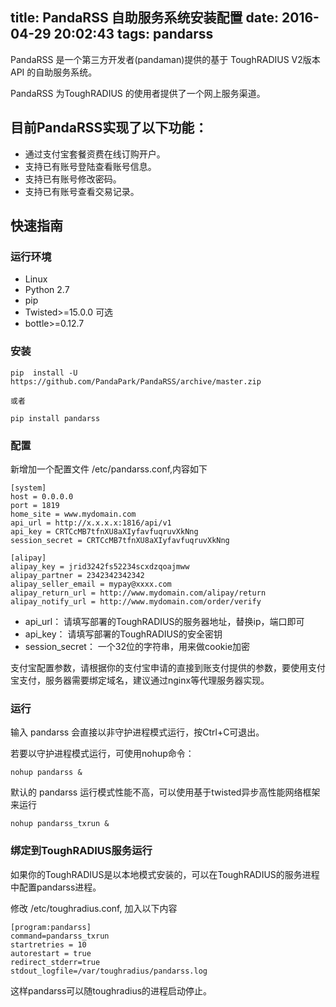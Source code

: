 title: PandaRSS 自助服务系统安装配置
date: 2016-04-29 20:02:43
tags: pandarss
---

PandaRSS 是一个第三方开发者(pandaman)提供的基于 ToughRADIUS V2版本 API 的自助服务系统。

PandaRSS 为ToughRADIUS 的使用者提供了一个网上服务渠道。

## 目前PandaRSS实现了以下功能：

- 通过支付宝套餐资费在线订购开户。
- 支持已有账号登陆查看账号信息。
- 支持已有账号修改密码。
- 支持已有账号查看交易记录。

## 快速指南

### 运行环境

- Linux 
- Python 2.7
- pip 
- Twisted>=15.0.0 可选
- bottle>=0.12.7

### 安装

    pip  install -U  https://github.com/PandaPark/PandaRSS/archive/master.zip

    或者

    pip install pandarss


### 配置

新增加一个配置文件 /etc/pandarss.conf,内容如下

    [system]
    host = 0.0.0.0
    port = 1819
    home_site = www.mydomain.com
    api_url = http://x.x.x.x:1816/api/v1
    api_key = CRTCcMB7tfnXU8aXIyfavfuqruvXkNng
    session_secret = CRTCcMB7tfnXU8aXIyfavfuqruvXkNng

    [alipay]
    alipay_key = jrid3242fs52234scxdzqoajmww
    alipay_partner = 2342342342342
    alipay_seller_email = mypay@xxxx.com
    alipay_return_url = http://www.mydomain.com/alipay/return
    alipay_notify_url = http://www.mydomain.com/order/verify


- api_url： 请填写部署的ToughRADIUS的服务器地址，替换ip，端口即可
- api_key： 请填写部署的ToughRADIUS的安全密钥
- session_secret： 一个32位的字符串，用来做cookie加密

支付宝配置参数，请根据你的支付宝申请的直接到账支付提供的参数，要使用支付宝支付，服务器需要绑定域名，建议通过nginx等代理服务器实现。

### 运行

输入 pandarss 会直接以非守护进程模式运行，按Ctrl+C可退出。

若要以守护进程模式运行，可使用nohup命令：

    nohup pandarss &

默认的 pandarss  运行模式性能不高，可以使用基于twisted异步高性能网络框架来运行

    nohup pandarss_txrun &


### 绑定到ToughRADIUS服务运行

如果你的ToughRADIUS是以本地模式安装的，可以在ToughRADIUS的服务进程中配置pandarss进程。

修改 /etc/toughradius.conf, 加入以下内容

    [program:pandarss]
    command=pandarss_txrun
    startretries = 10
    autorestart = true
    redirect_stderr=true
    stdout_logfile=/var/toughradius/pandarss.log

这样pandarss可以随toughradius的进程启动停止。




    
